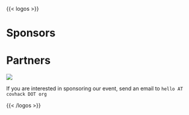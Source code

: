 {{< logos >}}
# Sponsors

# Partners

<img src="/images/sponsors/cusu-logo.png"/>

If you are interested in sponsoring our event, send an email to `hello AT covhack DOT org`

{{< /logos >}}

